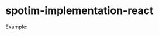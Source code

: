 # spotim-implementation-react
Example:

<SpotIMConversation spotId="sp_xxxxx" postId="xxxxx" />

<SpotIMPopularInTheCommunity spotId="sp_xxxxx" />
